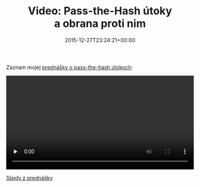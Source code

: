 ﻿---
ref: 6621
title: 'Video: Pass-the-Hash útoky a&nbsp;obrana proti nim'
date: 2015-12-27T23:24:21+00:00
layout: post
lang: sk
permalink: /sk/video-pass-the-hash-utoky-a-obrana-proti-nim/
tags:
    - 'Active Directory'
    - Mimikatz
    - Pass-the-Hash
    - PowerShell
    - Prednášky
    - Security
    - Video
---

Záznam mojej [prednášky o&nbsp;pass-the-hash útokoch](https://wug.cz/zaznamy/290-MS-Fest-2015-Brno-Pass-the-Hash-utoky-a-obrana-proti-nim):

<!--more-->

<video controls="controls" preload="none" width="100%"><source label="720p" src="https://download.wug.cz/videos/ms-fest/ms-fest-2015/MS-Fest-2015-Brno_Pass-the-Hash-utoky-a-obrana-proti-nim/MS-Fest-2015-Brno_Pass-the-Hash-utoky-a-obrana-proti-nim_720p.mp4" type="video/mp4"></source><source label="LQ" src="https://download.wug.cz/videos/ms-fest/ms-fest-2015/MS-Fest-2015-Brno_Pass-the-Hash-utoky-a-obrana-proti-nim/MS-Fest-2015-Brno_Pass-the-Hash-utoky-a-obrana-proti-nim_LQ.mp4" type="video/mp4"></source>Your browser does not support the&nbsp;video tag.</video>

 [<i class="fas fa-file-pdf"></i>  Slajdy z&nbsp;prednášky](../../assets/documents/pth_wug_2015.pdf)
